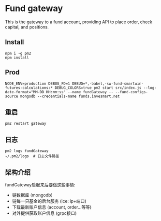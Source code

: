 # Fund gateway
This is the gateway to a fund account, providing API to place order, check capital, and positions.

## Install
```
npm i -g pm2
npm install
```

## Prod
```
NODE_ENV=production DEBUG_FD=1 DEBUG=*,-babel,-sw-fund-smartwin-futures-calculations:* DEBUG_COLORS=true pm2 start src/index.js --log-date-format="MM-DD HH:mm:ss" --name fundGateway -- --fund-configs-source mongodb --credentials-name funds.invesmart.net
```

## 重启
```
pm2 restart gateway
```

## 日志
```
pm2 logs fundGateway
~/.pm2/logs  # 日志文件路径
```

## 架构介绍

fundGateway启起来后要做这些事情:
* 链数据库 (mongodb)
* 链每一只基金的后台服务 (ice: ip+端口)
* 下载最新账户信息 (account, order...等等)
* 对外提供获取账户信息 (grpc接口)
